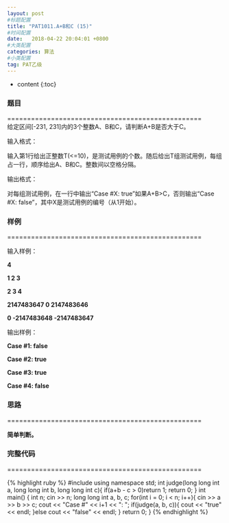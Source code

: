 ```yaml
---
layout: post
#标题配置
title: "PAT1011.A+B和C (15)"
#时间配置
date:   2018-04-22 20:04:01 +0800
#大类配置
categories: 算法
#小类配置
tag: PAT乙级
---
```


* content
{:toc}
 

### 题目

=================================================  
给定区间[-231, 231]内的3个整数A、B和C，请判断A+B是否大于C。  


输入格式：  


输入第1行给出正整数T(<=10)，是测试用例的个数。随后给出T组测试用例，每组占一行，顺序给出A、B和C。整数间以空格分隔。  


输出格式：  


对每组测试用例，在一行中输出“Case #X: true”如果A+B>C，否则输出“Case #X: false”，其中X是测试用例的编号（从1开始）。  


### 样例  


=================================================  

输入样例：  

**4**  

**1 2 3**  

**2 3 4**  

**2147483647 0 2147483646**  

**0 -2147483648 -2147483647** 

输出样例：  

**Case #1: false**  

**Case #2: true**  

**Case #3: true**  

**Case #4: false**  



  

### 思路

=================================================  

 **简单判断。**

### 完整代码

=================================================  
  

  {% highlight ruby %}
#include <iostream>
using namespace std;
int judge(long long  int a, long long  int b, long long int c){
	if(a+b - c > 0)return 1;
	return 0;
}
int main() {
	int n;
	cin >> n;
	long long int a, b, c;
	for(int i = 0; i < n; i++){
		cin >> a >> b >> c;
		cout << "Case #" << i+1 << ": ";
		if(judge(a, b, c)){
			cout << "true" << endl;
		}else cout << "false" << endl;
	}
	return 0;
}
{% endhighlight %}  

